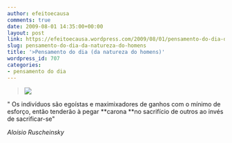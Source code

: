 ```yaml
---
author: efeitoecausa
comments: true
date: 2009-08-01 14:35:00+00:00
layout: post
link: https://efeitoecausa.wordpress.com/2009/08/01/pensamento-do-dia-da-natureza-do-homens/
slug: pensamento-do-dia-da-natureza-do-homens
title: '>Pensamento do dia (da natureza do homens)'
wordpress_id: 707
categories:
- pensamento do dia
---
```


>[![](http://3.bp.blogspot.com/_XtLLz2xI81Y/SnRUbJBQj-I/AAAAAAAAAjQ/aNR089e2T_0/s320/Judas)](http://3.bp.blogspot.com/_XtLLz2xI81Y/SnRUbJBQj-I/AAAAAAAAAjQ/aNR089e2T_0/s1600-h/Judas)  


  


" Os indivíduos são egoístas e maximixadores de ganhos com o mínimo de esforço, então tenderão à pegar **carona **no sacrifício de outros ao invés de sacrificar-se"

  


_Aloísio Ruscheinsky_
